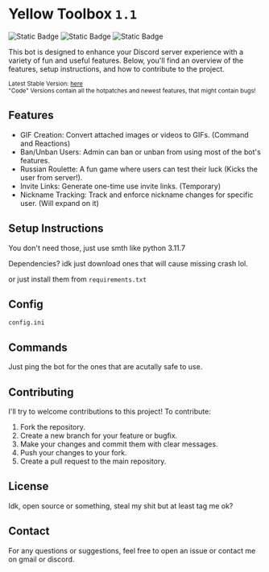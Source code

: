 # Yellow Toolbox `1.1`

![Static Badge](https://img.shields.io/badge/Stable_Version-1.1-yellow)
![Static Badge](https://img.shields.io/badge/Code_Version-pre--1.2-yellow)
![Static Badge](https://img.shields.io/badge/Maintainer-KRWCLASSIC-green)

This bot is designed to enhance your Discord server experience with a variety of fun and useful features. Below, you'll find an overview of the features, setup instructions, and how to contribute to the project.

<sub>Latest Stable Version: [here](https://github.com/KRWCLASSIC/YellowToolbox/tree/9ac6d7cc7d1de5784b167149c18c656343168fed)</sub>  
<sub>"Code" Versions contain all the hotpatches and newest features, that might contain bugs!</sub>

## Features

- GIF Creation: Convert attached images or videos to GIFs. (Command and Reactions)
- Ban/Unban Users: Admin can ban or unban from using most of the bot's features.
- Russian Roulette: A fun game where users can test their luck (Kicks the user from server!).
- Invite Links: Generate one-time use invite links. (Temporary)
- Nickname Tracking: Track and enforce nickname changes for specific user. (Will expand on it)

## Setup Instructions

You don't need those, just use smth like python 3.11.7

Dependencies? idk just download ones that will cause missing crash lol.

or just install them from `requirements.txt`

## Config

`config.ini`

## Commands

Just ping the bot for the ones that are acutally safe to use.

## Contributing

I'll try to welcome contributions to this project! To contribute:

1. Fork the repository.
2. Create a new branch for your feature or bugfix.
3. Make your changes and commit them with clear messages.
4. Push your changes to your fork.
5. Create a pull request to the main repository.

## License

Idk, open source or something, steal my shit but at least tag me ok?

## Contact

For any questions or suggestions, feel free to open an issue or contact me on gmail or discord.
